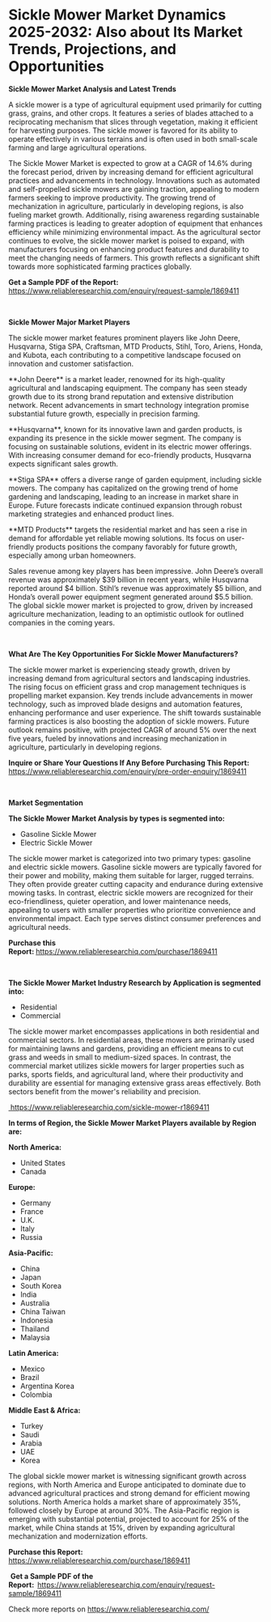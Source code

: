<p><h1>Sickle Mower Market Dynamics 2025-2032: Also about Its Market Trends, Projections, and Opportunities</h1></p><p><strong>Sickle Mower Market Analysis and Latest Trends</strong></p>
<p><p>A sickle mower is a type of agricultural equipment used primarily for cutting grass, grains, and other crops. It features a series of blades attached to a reciprocating mechanism that slices through vegetation, making it efficient for harvesting purposes. The sickle mower is favored for its ability to operate effectively in various terrains and is often used in both small-scale farming and large agricultural operations.</p><p>The Sickle Mower Market is expected to grow at a CAGR of 14.6% during the forecast period, driven by increasing demand for efficient agricultural practices and advancements in technology. Innovations such as automated and self-propelled sickle mowers are gaining traction, appealing to modern farmers seeking to improve productivity. The growing trend of mechanization in agriculture, particularly in developing regions, is also fueling market growth. Additionally, rising awareness regarding sustainable farming practices is leading to greater adoption of equipment that enhances efficiency while minimizing environmental impact. As the agricultural sector continues to evolve, the sickle mower market is poised to expand, with manufacturers focusing on enhancing product features and durability to meet the changing needs of farmers. This growth reflects a significant shift towards more sophisticated farming practices globally.</p></p>
<p><strong>Get a Sample PDF of the Report:&nbsp;</strong> <a href="https://www.reliableresearchiq.com/enquiry/request-sample/1869411?utm_campaign=2243&utm_medium=2&utm_source=Github&utm_content=ia&utm_term=16022025&utm_id=sickle-mower">https://www.reliableresearchiq.com/enquiry/request-sample/1869411</a></p>
<p>&nbsp;</p>
<p><strong>Sickle Mower Major Market Players</strong></p>
<p><p>The sickle mower market features prominent players like John Deere, Husqvarna, Stiga SPA, Craftsman, MTD Products, Stihl, Toro, Ariens, Honda, and Kubota, each contributing to a competitive landscape focused on innovation and customer satisfaction.</p><p>**John Deere** is a market leader, renowned for its high-quality agricultural and landscaping equipment. The company has seen steady growth due to its strong brand reputation and extensive distribution network. Recent advancements in smart technology integration promise substantial future growth, especially in precision farming.</p><p>**Husqvarna**, known for its innovative lawn and garden products, is expanding its presence in the sickle mower segment. The company is focusing on sustainable solutions, evident in its electric mower offerings. With increasing consumer demand for eco-friendly products, Husqvarna expects significant sales growth.</p><p>**Stiga SPA** offers a diverse range of garden equipment, including sickle mowers. The company has capitalized on the growing trend of home gardening and landscaping, leading to an increase in market share in Europe. Future forecasts indicate continued expansion through robust marketing strategies and enhanced product lines.</p><p>**MTD Products** targets the residential market and has seen a rise in demand for affordable yet reliable mowing solutions. Its focus on user-friendly products positions the company favorably for future growth, especially among urban homeowners.</p><p>Sales revenue among key players has been impressive. John Deere’s overall revenue was approximately $39 billion in recent years, while Husqvarna reported around $4 billion. Stihl’s revenue was approximately $5 billion, and Honda’s overall power equipment segment generated around $5.5 billion. The global sickle mower market is projected to grow, driven by increased agriculture mechanization, leading to an optimistic outlook for outlined companies in the coming years.</p></p>
<p>&nbsp;</p>
<p><strong>What Are The Key Opportunities For Sickle Mower Manufacturers?</strong></p>
<p><p>The sickle mower market is experiencing steady growth, driven by increasing demand from agricultural sectors and landscaping industries. The rising focus on efficient grass and crop management techniques is propelling market expansion. Key trends include advancements in mower technology, such as improved blade designs and automation features, enhancing performance and user experience. The shift towards sustainable farming practices is also boosting the adoption of sickle mowers. Future outlook remains positive, with projected CAGR of around 5% over the next five years, fueled by innovations and increasing mechanization in agriculture, particularly in developing regions.</p></p>
<p><strong>Inquire or Share Your Questions If Any Before Purchasing This Report:</strong> <a href="https://www.reliableresearchiq.com/enquiry/pre-order-enquiry/1869411?utm_campaign=2243&utm_medium=2&utm_source=Github&utm_content=ia&utm_term=16022025&utm_id=sickle-mower">https://www.reliableresearchiq.com/enquiry/pre-order-enquiry/1869411</a></p>
<p>&nbsp;</p>
<p><strong>Market Segmentation</strong></p>
<p><strong>The Sickle Mower Market Analysis by types is segmented into:</strong></p>
<p><ul><li>Gasoline Sickle Mower</li><li>Electric Sickle Mower</li></ul></p>
<p><p>The sickle mower market is categorized into two primary types: gasoline and electric sickle mowers. Gasoline sickle mowers are typically favored for their power and mobility, making them suitable for larger, rugged terrains. They often provide greater cutting capacity and endurance during extensive mowing tasks. In contrast, electric sickle mowers are recognized for their eco-friendliness, quieter operation, and lower maintenance needs, appealing to users with smaller properties who prioritize convenience and environmental impact. Each type serves distinct consumer preferences and agricultural needs.</p></p>
<p><strong>Purchase this Report:&nbsp;</strong><a href="https://www.reliableresearchiq.com/purchase/1869411?utm_campaign=2243&utm_medium=2&utm_source=Github&utm_content=ia&utm_term=16022025&utm_id=sickle-mower">https://www.reliableresearchiq.com/purchase/1869411</a></p>
<p>&nbsp;</p>
<p><strong>The Sickle Mower Market Industry Research by Application is segmented into:</strong></p>
<p><ul><li>Residential</li><li>Commercial</li></ul></p>
<p><p>The sickle mower market encompasses applications in both residential and commercial sectors. In residential areas, these mowers are primarily used for maintaining lawns and gardens, providing an efficient means to cut grass and weeds in small to medium-sized spaces. In contrast, the commercial market utilizes sickle mowers for larger properties such as parks, sports fields, and agricultural land, where their productivity and durability are essential for managing extensive grass areas effectively. Both sectors benefit from the mower's reliability and precision.</p></p>
<p><a href="https://www.reliableresearchiq.com/sickle-mower-r1869411?utm_campaign=2243&utm_medium=2&utm_source=Github&utm_content=ia&utm_term=16022025&utm_id=sickle-mower">&nbsp;https://www.reliableresearchiq.com/sickle-mower-r1869411</a></p>
<p><strong>In terms of Region, the Sickle Mower Market Players available by Region are:</strong></p>
<p>
    <p> <strong> North America: </strong>
        <ul>
            <li>United States</li>
            <li>Canada</li>
        </ul>
        </p> 
    <p> <strong> Europe: </strong>
        <ul>
            <li>Germany</li>
            <li>France</li>
            <li>U.K.</li>
            <li>Italy</li>
            <li>Russia</li>
        </ul>
        </p> 
    <p> <strong> Asia-Pacific: </strong>
        <ul>
            <li>China</li>
            <li>Japan</li>
            <li>South Korea</li>
            <li>India</li>
            <li>Australia</li>
            <li>China Taiwan</li>
            <li>Indonesia</li>
            <li>Thailand</li>
            <li>Malaysia</li>
        </ul>
        </p> 
    <p> <strong> Latin America: </strong>
        <ul>
            <li>Mexico</li>
            <li>Brazil</li>
            <li>Argentina Korea</li>
            <li>Colombia</li>
        </ul>
        </p> 
    <p> <strong> Middle East & Africa: </strong>
        <ul>
            <li>Turkey</li>
            <li>Saudi</li>
            <li>Arabia</li>
            <li>UAE</li>
            <li>Korea</li>
        </ul>
    </p>
    </p>
<p><p>The global sickle mower market is witnessing significant growth across regions, with North America and Europe anticipated to dominate due to advanced agricultural practices and strong demand for efficient mowing solutions. North America holds a market share of approximately 35%, followed closely by Europe at around 30%. The Asia-Pacific region is emerging with substantial potential, projected to account for 25% of the market, while China stands at 15%, driven by expanding agricultural mechanization and modernization efforts.</p></p>
<p><strong>Purchase this Report: </strong><a href="https://www.reliableresearchiq.com/purchase/1869411?utm_campaign=2243&utm_medium=2&utm_source=Github&utm_content=ia&utm_term=16022025&utm_id=sickle-mower">https://www.reliableresearchiq.com/purchase/1869411</a></p>
<p>&nbsp;<strong>Get a Sample PDF of the Report:&nbsp;&nbsp;</strong><a href="https://www.reliableresearchiq.com/enquiry/request-sample/1869411?utm_campaign=2243&utm_medium=2&utm_source=Github&utm_content=ia&utm_term=16022025&utm_id=sickle-mower">https://www.reliableresearchiq.com/enquiry/request-sample/1869411</a></p>
<p><strong></strong></p>
<p>Check more reports on <a href="https://www.reliableresearchiq.com/?utm_campaign=2243&utm_medium=2&utm_source=Github&utm_content=ia&utm_term=16022025&utm_id=sickle-mower">https://www.reliableresearchiq.com/</a></p>
